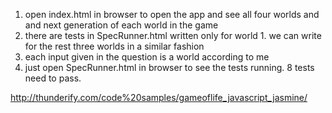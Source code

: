 1) open index.html in browser to open the app and see all four worlds and and next generation of each world in the game 
2) there are tests in SpecRunner.html written only for world 1. we can write for the rest three worlds in  a similar fashion 
3) each input given in the question is a world according to me 
4) just open SpecRunner.html in browser to see the tests running. 8 tests need to pass. 

http://thunderify.com/code%20samples/gameoflife_javascript_jasmine/
